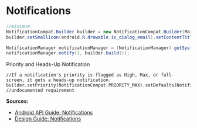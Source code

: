 # Notifications
```java
//minimum
NotificationCompat.Builder builder = new NotificationCompat.Builder(MainActivity.this);
builder.setSmallIcon(android.R.drawable.ic_dialog_email).setContentTitle("My notification").setContentText("Hello World!");

NotificationManager notificationManager = (NotificationManager) getSystemService(Context.NOTIFICATION_SERVICE);
notificationManager.notify(1, builder.build());
```

Priority and Heads-Up Notification
```
//If a notification's priority is flagged as High, Max, or full-screen, it gets a heads-up notification.
builder.setPriority(NotificationCompat.PRIORITY_MAX).setDefaults(NotificationCompat.DEFAULT_VIBRATE); //undocumented requirement
```

**Sources:**
* [Android API Guide: Notifications](http://developer.android.com/guide/topics/ui/notifiers/notifications.html)
* [Design Guide: Notifications](http://developer.android.com/design/patterns/notifications.html)
